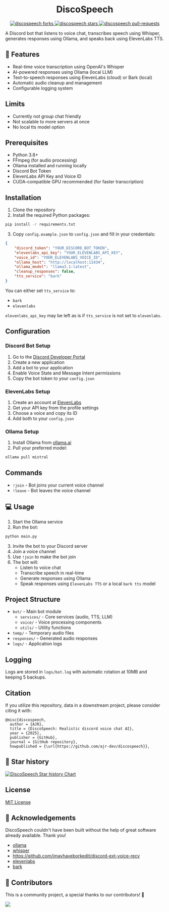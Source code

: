 <h1 align="center">
  <br>
    DiscoSpeech
<br>
</h1>

<p align="center">
<a href="https://github.com/ajr-dev/discospeech/fork" target="blank">
<img src="https://img.shields.io/github/forks/ajr-dev/discospeech?style=for-the-badge" alt="discospeech forks"/>
</a>
<a href="https://github.com/ajr-dev/discospeech/stargazers" target="blank">
<img src="https://img.shields.io/github/stars/ajr-dev/discospeech?style=for-the-badge" alt="discospeech stars"/>
</a>
<a href="https://github.com/ajr-dev/discospeech/pulls" target="blank">
<img src="https://img.shields.io/github/issues-pr/ajr-dev/discospeech?style=for-the-badge" alt="discospeech pull-requests"/>
</a>
</p>

A Discord bot that listens to voice chat, transcribes speech using Whisper, generates responses using Ollama, and speaks back using ElevenLabs TTS.

## 🚀 Features

- Real-time voice transcription using OpenAI's Whisper
- AI-powered responses using Ollama (local LLM)
- Text-to-speech responses using ElevenLabs (cloud) or Bark (local)
- Automatic audio cleanup and management
- Configurable logging system

## Limits

- Currently not group chat friendly
- Not scalable to more servers at once
- No local tts model option

## Prerequisites

- Python 3.8+
- FFmpeg (for audio processing)
- Ollama installed and running locally
- Discord Bot Token
- ElevenLabs API Key and Voice ID
- CUDA-compatible GPU recommended (for faster transcription)

## Installation

1. Clone the repository
2. Install the required Python packages:

```sh
pip install -r requirements.txt
```

3. Copy `config.example.json` to `config.json` and fill in your credentials:

```json
{
    "discord_token": "YOUR_DISCORD_BOT_TOKEN",
    "elevenlabs_api_key": "YOUR_ELEVENLABS_API_KEY",
    "voice_id": "YOUR_ELEVENLABS_VOICE_ID",
    "ollama_host": "http://localhost:11434",
    "ollama_model": "llama3.1:latest",
    "cleanup_responses": false,
    "tts_service": "bark" 
}
```

You can either set `tts_service` to:
- `bark`
- `elevenlabs`

`elevenlabs_api_key` may be left as is if `tts_service` is not set to `elevenlabs`.

## Configuration

### Discord Bot Setup
1. Go to the [Discord Developer Portal](https://discord.com/developers/applications)
2. Create a new application
3. Add a bot to your application
4. Enable Voice State and Message Intent permissions
5. Copy the bot token to your `config.json`

### ElevenLabs Setup
1. Create an account at [ElevenLabs](https://elevenlabs.io)
2. Get your API key from the profile settings
3. Choose a voice and copy its ID
4. Add both to your `config.json`

### Ollama Setup
1. Install Ollama from [ollama.ai](https://ollama.ai)
2. Pull your preferred model:
```sh
ollama pull mistral
```

## Commands
- `!join` - Bot joins your current voice channel
- `!leave` - Bot leaves the voice channel

## 💻 Usage

1. Start the Ollama service
2. Run the bot:
```sh
python main.py
```

3. Invite the bot to your Discord server
4. Join a voice channel
5. Use `!join` to make the bot join
6. The bot will:
   - Listen to voice chat
   - Transcribe speech in real-time
   - Generate responses using Ollama
   - Speak responses using `ElevenLabs TTS` or a local `bark tts` model

## Project Structure

- `bot/` - Main bot module
  - `services/` - Core services (audio, TTS, LLM)
  - `voice/` - Voice processing components
  - `utils/` - Utility functions
- `temp/` - Temporary audio files
- `responses/` - Generated audio responses
- `logs/` - Application logs

## Logging

Logs are stored in `logs/bot.log` with automatic rotation at 10MB and keeping 5 backups.

## Citation

If you utilize this repository, data in a downstream project, please consider citing it with:

```
@misc{discospeech,
  author = {AJR},
  title = {DiscoSpeech: Realistic discord voice chat AI},
  year = {2025},
  publisher = {GitHub},
  journal = {GitHub repository},
  howpublished = {\url{https://github.com/ajr-dev/discospeech}},
```

## 🌟 Star history

[![DiscoSpeech Star history Chart](https://api.star-history.com/svg?repos=ajr-dev/discospeech&type=Date)](https://star-history.com/#ajr-dev/discospeech&Date)

## License

[MIT License](LICENSE)

## 🙇 Acknowledgements

DiscoSpeech couldn't have been built without the help of great software already available. Thank you!

- [ollama](https://github.com/ollama/ollama)
- [whisper](https://github.com/openai/whisper)
- https://github.com/imayhaveborkedit/discord-ext-voice-recv
- [elevenlabs](https://github.com/elevenlabs/elevenlabs-python)
- [bark](https://github.com/suno-ai/bark)

## 🤗 Contributors

This is a community project, a special thanks to our contributors! 🤗

<a href="https://github.com/ajr-dev/discospeech/graphs/contributors">
  <img src="https://contrib.rocks/image?repo=ajr-dev/discospeech" />
</a>